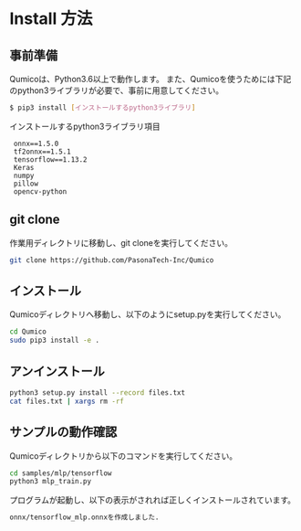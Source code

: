 # Install 方法

## 事前準備

Qumicoは、Python3.6以上で動作します。
また、Qumicoを使うためには下記のpython3ライブラリが必要で、事前に用意してください。

```sh
$ pip3 install [インストールするpython3ライブラリ]
```

インストールするpython3ライブラリ項目
```
 onnx==1.5.0
 tf2onnx==1.5.1
 tensorflow==1.13.2
 Keras
 numpy
 pillow
 opencv-python
```

## git clone

作業用ディレクトリに移動し、git cloneを実行してください。
```sh
git clone https://github.com/PasonaTech-Inc/Qumico
```

## インストール

Qumicoディレクトリへ移動し、以下のようにsetup.pyを実行してください。

```sh
cd Qumico
sudo pip3 install -e .　
```

##  アンインストール

```sh
python3 setup.py install --record files.txt
cat files.txt | xargs rm -rf
```

## サンプルの動作確認
Qumicoディレクトリから以下のコマンドを実行してください。

```sh
cd samples/mlp/tensorflow
python3 mlp_train.py 
```
プログラムが起動し、以下の表示がされれば正しくインストールされています。

```sh
onnx/tensorflow_mlp.onnxを作成しました.
```